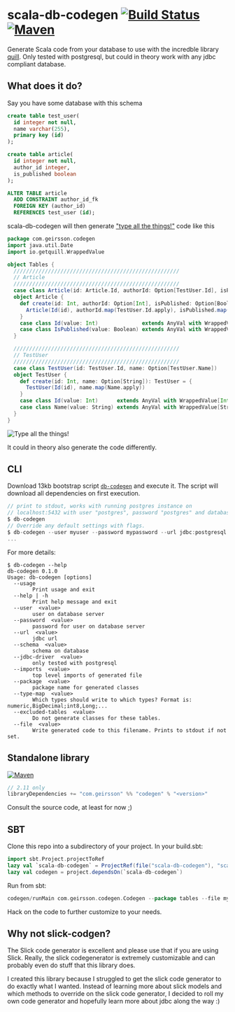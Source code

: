 # scala-db-codegen [![Build Status][travisImg]](travisLink) [![Maven][mavenImg]][mavenLink]
Generate Scala code from your database to use with the incredble library [quill](https://github.com/getquill/quill).
Only tested with postgresql, but could in theory work with any jdbc compliant database.


## What does it do?

Say you have some database with this schema

```sql
create table test_user(
  id integer not null,
  name varchar(255),
  primary key (id)
);

create table article(
  id integer not null,
  author_id integer,
  is_published boolean
);

ALTER TABLE article
  ADD CONSTRAINT author_id_fk
  FOREIGN KEY (author_id)
  REFERENCES test_user (id);
```

scala-db-codegen will then generate ["type all the things!"](http://jto.github.io/articles/type-all-the-things/)
code like this

```scala
package com.geirsson.codegen
import java.util.Date
import io.getquill.WrappedValue

object Tables {
  /////////////////////////////////////////////////////
  // Article
  /////////////////////////////////////////////////////
  case class Article(id: Article.Id, authorId: Option[TestUser.Id], isPublished: Option[Article.IsPublished])
  object Article {
    def create(id: Int, authorId: Option[Int], isPublished: Option[Boolean]): Article = {
      Article(Id(id), authorId.map(TestUser.Id.apply), isPublished.map(IsPublished.apply))
    }
    case class Id(value: Int)              extends AnyVal with WrappedValue[Int]
    case class IsPublished(value: Boolean) extends AnyVal with WrappedValue[Boolean]
  }

  /////////////////////////////////////////////////////
  // TestUser
  /////////////////////////////////////////////////////
  case class TestUser(id: TestUser.Id, name: Option[TestUser.Name])
  object TestUser {
    def create(id: Int, name: Option[String]): TestUser = {
      TestUser(Id(id), name.map(Name.apply))
    }
    case class Id(value: Int)      extends AnyVal with WrappedValue[Int]
    case class Name(value: String) extends AnyVal with WrappedValue[String]
  }
}
```

![Type all the things!](https://cdn.meme.am/instances/500x/71298545.jpg)

It could in theory also generate the code differently.

## CLI

Download 13kb bootstrap script
[`db-codegen`](https://github.com/olafurpg/scala-db-codegen/blob/master/db-codegen)
and execute it.
The script will download all dependencies on first execution.

```scala
// print to stdout, works with running postgres instance on
// localhost:5432 with user "postgres", password "postgres" and database "postgres"
$ db-codegen
// Override any default settings with flags.
$ db-codegen --user myuser --password mypassword --url jdbc:postgresql://myhost:8888/postgres --file Tables.scala --type-map "bool,Boolean;int4,Int;int8,Long"
...
```

For more details:
```shell
$ db-codegen --help
db-codegen 0.1.0
Usage: db-codegen [options]
  --usage
        Print usage and exit
  --help | -h
        Print help message and exit
  --user  <value>
        user on database server
  --password  <value>
        password for user on database server
  --url  <value>
        jdbc url
  --schema  <value>
        schema on database
  --jdbc-driver  <value>
        only tested with postgresql
  --imports  <value>
        top level imports of generated file
  --package  <value>
        package name for generated classes
  --type-map  <value>
        Which types should write to which types? Format is: numeric,BigDecimal;int8,Long;...
  --excluded-tables  <value>
        Do not generate classes for these tables.
  --file  <value>
        Write generated code to this filename. Prints to stdout if not set.
```

## Standalone library
[![Maven][mavenImg]][mavenLink]

```scala
// 2.11 only
libraryDependencies += "com.geirsson" %% "codegen" % "<version>"
```

Consult the source code, at least for now ;)

## SBT

Clone this repo into a subdirectory of your project. In your build.sbt:

```scala
import sbt.Project.projectToRef
lazy val `scala-db-codegen` = ProjectRef(file("scala-db-codegen"), "scala-db-codegen")
lazy val codegen = project.dependsOn(`scala-db-codegen`)
```

Run from sbt:

```scala
codegen/runMain com.geirsson.codegen.Codegen --package tables --file myfile.scala
```

Hack on the code to further customize to your needs.

## Why not slick-codgen?

The Slick code generator is excellent and please use that if you are using Slick.
Really, the slick codegenerator is extremely customizable and can probably even
do stuff that this library does.

I created this library because I struggled to get the slick code generator
to do exactly what I wanted.
Instead of learning more about slick models and which methods to override
on the slick code generator, I decided to roll my own code generator and
hopefully learn more about jdbc along the way :)

[travisImg]: https://travis-ci.org/olafurpg/scala-db-codegen.svg?branch=master
[travisLink]: https://travis-ci.org/olafurpg/scala-db-codegen

[mavenImg]: https://img.shields.io/maven-central/v/com.geirsson/codegen_2.11.svg
[mavenLink]: http://search.maven.org/#search%7Cga%7C1%7Ca%3A%22codegen_2.11%22%20g%3A%22com.geirsson%22
